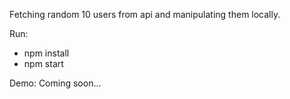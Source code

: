 Fetching random 10 users from api and manipulating them locally.

Run:
- npm install
- npm start

Demo:
Coming soon...
